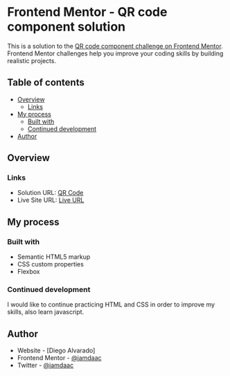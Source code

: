 # Frontend Mentor - QR code component solution

This is a solution to the [QR code component challenge on Frontend Mentor](https://www.frontendmentor.io/challenges/qr-code-component-iux_sIO_H). Frontend Mentor challenges help you improve your coding skills by building realistic projects. 

## Table of contents

- [Overview](#overview)
  - [Links](#links)
- [My process](#my-process)
  - [Built with](#built-with)
  - [Continued development](#continued-development)
- [Author](#author)

## Overview
### Links

- Solution URL: [QR Code](https://www.frontendmentor.io/solutions/qr-code-component-4jkGVsdB06)
- Live Site URL: [Live URL](https://iamdaac-qr-code-component.netlify.app/)

## My process

### Built with

- Semantic HTML5 markup
- CSS custom properties
- Flexbox

### Continued development
I would like to continue practicing HTML and CSS in order to improve my skills, also learn javascript.

## Author

- Website - [Diego Alvarado]
- Frontend Mentor - [@iamdaac](https://www.frontendmentor.io/profile/Iamdaac)
- Twitter - [@iamdaac](https://www.twitter.com/yourusername)
